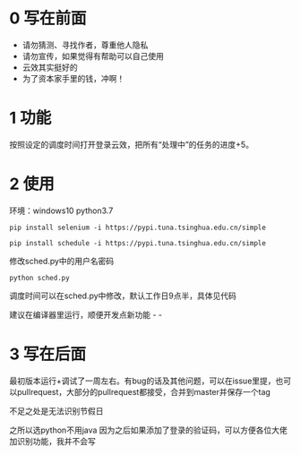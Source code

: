 # 0 写在前面
- 请勿猜测、寻找作者，尊重他人隐私
- 请勿宣传，如果觉得有帮助可以自己使用
- 云效其实挺好的
- 为了资本家手里的钱，冲啊！
# 1 功能

按照设定的调度时间打开登录云效，把所有“处理中”的任务的进度+5。

# 2 使用

环境：windows10 python3.7
```
pip install selenium -i https://pypi.tuna.tsinghua.edu.cn/simple

pip install schedule -i https://pypi.tuna.tsinghua.edu.cn/simple
```
修改sched.py中的用户名密码
```
python sched.py
```
调度时间可以在sched.py中修改，默认工作日9点半，具体见代码

建议在编译器里运行，顺便开发点新功能 - -

# 3 写在后面

最初版本运行+调试了一周左右。有bug的话及其他问题，可以在issue里提，也可以pullrequest，大部分的pullrequest都接受，合并到master并保存一个tag

不足之处是无法识别节假日

之所以选python不用java 因为之后如果添加了登录的验证码，可以方便各位大佬加识别功能，我并不会写
